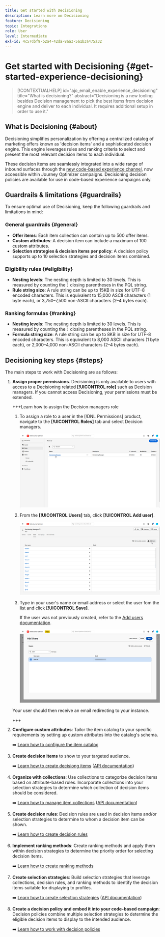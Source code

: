 ```yaml
---
title: Get started with Decisioning
description: Learn more on Decisioning
feature: Decisioning
topic: Integrations
role: User
level: Intermediate
exl-id: 4c57dbf9-b2a4-42da-8aa3-5a1b3a475a32
---
```

# Get started with Decisioning {#get-started-experience-decisioning}

>[!CONTEXTUALHELP]
>id="ajo_email_enable_experience_decisioning"
>title="What is decisioning?"
>abstract="Decisioning is a new tooling besides Decision management to pick the best items from decision engine and deliver to each individual. It requires additional setup in order to use it."

## What is Decisioning {#about}

Decisioning simplifies personalization by offering a centralized catalog of marketing offers known as 'decision items' and a sophisticated decision engine. This engine leverages rules and ranking criteria to select and present the most relevant decision items to each individual.

These decision items are seamlessly integrated into a wide range of inbound surfaces through the [new code-based experience channel](https://experienceleague.adobe.com/en/docs/journey-optimizer/using/code-based-experience/get-started-code-based), now accessible within Journey Optimizer campaigns. Decisioning decision policies are available for use in code-based experience campaigns only.

## Guardrails & limitations {#guardrails}

To ensure optimal use of Decisioning, keep the following guardrails and limitations in mind:

### General guardrails {#general}

* **Offer items**: Each item collection can contain up to 500 offer items.  
* **Custom attributes**: A decision item can include a maximum of 100 custom attributes.  
* **Selection strategies & decision items per policy**: A decision policy supports up to 10 selection strategies and decision items combined.  

### Eligibility rules {#eligibility}

* **Nesting levels**: The nesting depth is limited to 30 levels. This is measured by counting the `)` closing parentheses in the PQL string.  
* **Rule string size**: A rule string can be up to 15KB in size for UTF-8 encoded characters. This is equivalent to 15,000 ASCII characters (1 byte each), or 3,750–7,500 non-ASCII characters (2–4 bytes each).

### Ranking formulas {#ranking}

* **Nesting levels**:  The nesting depth is limited to 30 levels. This is measured by counting the `)` closing parentheses in the PQL string.  
* **Formula string size**: A rule string can be up to 8KB in size for UTF-8 encoded characters. This is equivalent to 8,000 ASCII characters (1 byte each), or 2,000–4,000 non-ASCII characters (2–4 bytes each).

## Decisioning key steps {#steps}

The main steps to work with Decisioning are as follows:

1. **Assign proper permissions**. Decisioning is only available to users with access to a Decisioning related **[!UICONTROL role]** such as Decision managers. If you cannot access Decisioning, your permissions must be extended.

    +++Learn how to assign the Decision managers role

    1. To assign a role to a user in the [!DNL Permissions] product, navigate to the **[!UICONTROL Roles]** tab and select Decision managers.

        ![](assets/decision_permission_1.png)

    1. From the **[!UICONTROL Users]** tab, click **[!UICONTROL Add user]**.

        ![](assets/decision_permission_2.png)

    1. Type in your user's name or email address or select the user fom the list and click **[!UICONTROL Save]**.

        If the user was not previously created, refer to the [Add users documentation](https://experienceleague.adobe.com/en/docs/experience-platform/access-control/ui/users).

        ![](assets/decision_permission_3.png)

    Your user should then receive an email redirecting to your instance.

    +++

1. **Configure custom attributes**: Tailor the item catalog to your specific requirements by setting up custom attributes into the catalog's schema.
    
    ➡️ [Learn how to configure the item catalog](catalogs.md)

1. **Create decision items** to show to your targeted audience.

    ➡️ [Learn how to create decisiong items](items.md) ([API documentation](api-reference/decisions-items/create.md))

1. **Organize with collections**: Use collections to categorize decision items based on attribute-based rules. Incorporate collections into your selection strategies to determine which collection of decision items should be considered.

    ➡️ [Learn how to manage item collections](collections.md) ([API documentation](api-reference/items-collections/create.md))

1. **Create decision rules**: Decision rules are used in decision items and/or selection strategies to determine to whom a decision item can be shown.

    ➡️ [Learn how to create decision rules](rules.md)

1. **Implement ranking methods**: Create ranking methods and apply them within decision strategies to determine the priority order for selecting decision items.
    
    ➡️ [Learn how to create ranking methods](ranking.md)

1. **Create selection strategies**: Build selection strategies that leverage collections, decision rules, and ranking methods to identify the decision items suitable for displaying to profiles.

    ➡️ [Learn how to create selection strategies](selection-strategies.md) ([API documentation](api-reference/selection-strategies/create.md))

1. **Create a decision policy and embed it into your code-based campaign**: Decision policies combine multiple selection strategies to determine the eligible decision items to display to the intended audience. 
    
    ➡️ [Learn how to work with decision policies](create-decision.md)
